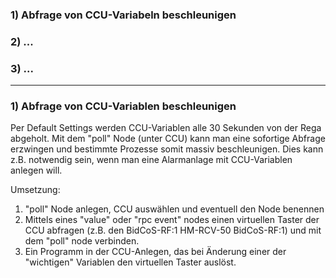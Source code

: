 ### 1) Abfrage von CCU-Variabeln beschleunigen
### 2) ...
### 3) ...

- - - - - - - - - - - - - - - - - - - - 

### 1) Abfrage von CCU-Variablen beschleunigen
Per Default Settings werden CCU-Variablen alle 30 Sekunden von der Rega abgeholt. Mit dem "poll" Node (unter CCU) kann man eine sofortige Abfrage erzwingen und bestimmte Prozesse somit massiv beschleunigen. Dies kann z.B. notwendig sein, wenn man eine Alarmanlage mit CCU-Variablen anlegen will.

Umsetzung:

1) "poll" Node anlegen, CCU auswählen und eventuell den Node benennen
2) Mittels eines "value" oder "rpc event" nodes einen virtuellen Taster der CCU abfragen (z.B. den BidCoS-RF:1 HM-RCV-50 BidCoS-RF:1) und mit dem "poll" node verbinden.
3) Ein Programm in der CCU-Anlegen, das bei Änderung einer der "wichtigen" Variablen den virtuellen Taster auslöst.

